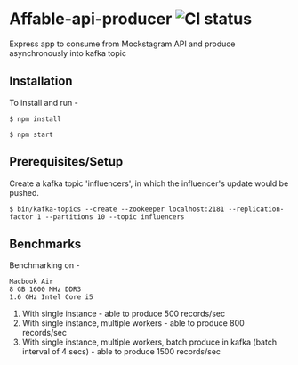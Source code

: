 # Affable-api-producer ![CI status](https://img.shields.io/badge/build-passing-brightgreen.svg)

Express app to consume from Mockstagram API and produce asynchronously into kafka topic

## Installation
To install and run -

`$ npm install`

`$ npm start`

## Prerequisites/Setup
Create a kafka topic 'influencers', in which the influencer's update would be pushed.

`$ bin/kafka-topics --create --zookeeper localhost:2181 --replication-factor 1 --partitions 10 --topic influencers`

## Benchmarks
Benchmarking on -
```
Macbook Air
8 GB 1600 MHz DDR3
1.6 GHz Intel Core i5
```

1. With single instance - able to produce 500 records/sec
2. With single instance, multiple workers - able to produce 800 records/sec
3. With single instance, multiple workers, batch produce in kafka (batch interval of 4 secs) - able to produce 1500 records/sec
